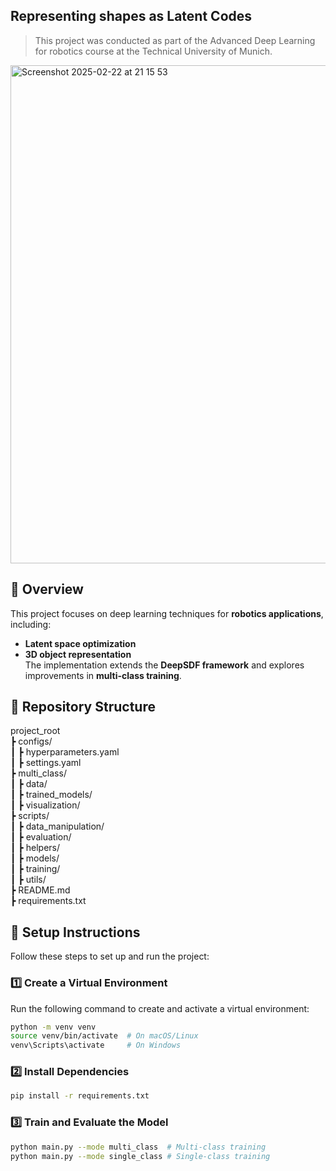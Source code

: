 ## Representing shapes as Latent Codes
> This project was conducted as part of the Advanced Deep Learning for robotics course at the Technical University of Munich. 
<img width="797" alt="Screenshot 2025-02-22 at 21 15 53" src="https://github.com/user-attachments/assets/53993287-57fd-451c-ae42-fcf2aef88c67" />

## 📌 Overview  

This project focuses on deep learning techniques for **robotics applications**, including:  
- **Latent space optimization**  
- **3D object representation**  
The implementation extends the **DeepSDF framework** and explores improvements in **multi-class training**.

## 📂 Repository Structure  
project_root  
 ┣ configs/              
 ┃ ┣ hyperparameters.yaml  
 ┃ ┣ settings.yaml  
 ┣ multi_class/            
 ┃ ┣ data/               
 ┃ ┣ trained_models/     
 ┃ ┣ visualization/      
 ┣ scripts/             
 ┃ ┣ data_manipulation/  
 ┃ ┣ evaluation/         
 ┃ ┣ helpers/            
 ┃ ┣ models/             
 ┃ ┣ training/            
 ┃ ┣ utils/               
 ┣ README.md            
 ┣ requirements.txt     

## 🚀 Setup Instructions  

Follow these steps to set up and run the project:  

### 1️⃣ Create a Virtual Environment  
Run the following command to create and activate a virtual environment:  

```bash
python -m venv venv
source venv/bin/activate  # On macOS/Linux
venv\Scripts\activate     # On Windows
```
### 2️⃣ Install Dependencies
```bash
pip install -r requirements.txt
```
### 3️⃣ Train and Evaluate the Model
```bash
python main.py --mode multi_class  # Multi-class training
python main.py --mode single_class # Single-class training
```





